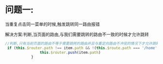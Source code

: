 # 问题一:

当重复点击同一菜单的时候,触发跳转同一路由报错

解决方案:判断,当页面的路由,与我们需要跳转的路由不一致的时候才允许跳转

```javascript
//判断,只有当前页面的路由不等于需要跳转的路由并且与重定向路由不冲突的情况下才允许跳转
 if (this.$router.path !== item.path && !(this.$route.path === '/home' && (item.path === '/'))) {
                this.$router.push(item.path)
            }
```

